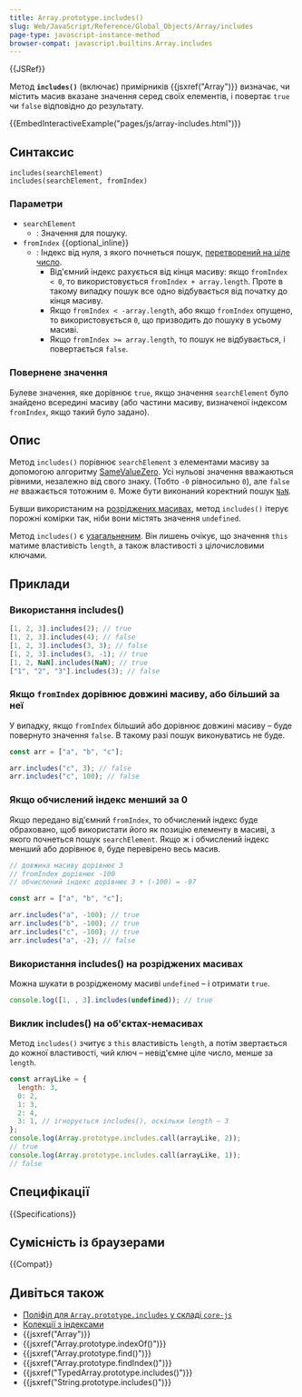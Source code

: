 ```yaml
---
title: Array.prototype.includes()
slug: Web/JavaScript/Reference/Global_Objects/Array/includes
page-type: javascript-instance-method
browser-compat: javascript.builtins.Array.includes
---
```


{{JSRef}}

Метод **`includes()`** (включає) примірників {{jsxref("Array")}} визначає, чи містить масив вказане значення серед своїх елементів, і повертає `true` чи `false` відповідно до результату.

{{EmbedInteractiveExample("pages/js/array-includes.html")}}

## Синтаксис

```js-nolint
includes(searchElement)
includes(searchElement, fromIndex)
```

### Параметри

- `searchElement`
  - : Значення для пошуку.
- `fromIndex` {{optional_inline}}
  - : Індекс від нуля, з якого почнеться пошук, [перетворений на ціле число](/uk/docs/Web/JavaScript/Reference/Global_Objects/Number#peretvorennia-na-tsile).
    - Від'ємний індекс рахується від кінця масиву: якщо `fromIndex < 0`, то використовується `fromIndex + array.length`. Проте в такому випадку пошук все одно відбувається від початку до кінця масиву.
    - Якщо `fromIndex < -array.length`, або якщо `fromIndex` опущено, то використовується `0`, що призводить до пошуку в усьому масиві.
    - Якщо `fromIndex >= array.length`, то пошук не відбувається, і повертається `false`.

### Повернене значення

Булеве значення, яке дорівнює `true`, якщо значення `searchElement` було знайдено всередині масиву (або частини масиву, визначеної індексом `fromIndex`, якщо такий було задано).

## Опис

Метод `includes()` порівнює `searchElement` з елементами масиву за допомогою алгоритму [SameValueZero](/uk/docs/Web/JavaScript/Equality_comparisons_and_sameness#rivnist-iz-odnakovym-nulem). Усі нульові значення вважаються рівними, незалежно від свого знаку. (Тобто `-0` рівносильно `0`), але `false` _не_ вважається тотожним `0`. Може бути виконаний коректний пошук [`NaN`](/uk/docs/Web/JavaScript/Reference/Global_Objects/NaN).

Бувши використаним на [розріджених масивах](/uk/docs/Web/JavaScript/Guide/Indexed_collections#rozridzheni-masyvy), метод `includes()` ітерує порожні комірки так, ніби вони містять значення `undefined`.

Метод `includes()` є [узагальненим](/uk/docs/Web/JavaScript/Reference/Global_Objects/Array#uzahalneni-metody-masyvu). Він лишень очікує, що значення `this` матиме властивість `length`, а також властивості з цілочисловими ключами.

## Приклади

### Використання includes()

```js
[1, 2, 3].includes(2); // true
[1, 2, 3].includes(4); // false
[1, 2, 3].includes(3, 3); // false
[1, 2, 3].includes(3, -1); // true
[1, 2, NaN].includes(NaN); // true
["1", "2", "3"].includes(3); // false
```

### Якщо `fromIndex` дорівнює довжині масиву, або більший за неї

У випадку, якщо `fromIndex` більший або дорівнює довжині масиву – буде повернуто значення `false`. В такому разі пошук виконуватись не буде.

```js
const arr = ["a", "b", "c"];

arr.includes("c", 3); // false
arr.includes("c", 100); // false
```

### Якщо обчислений індекс менший за 0

Якщо передано від'ємний `fromIndex`, то обчислений індекс буде обраховано, щоб використати його як позицію елементу в масиві, з якого почнеться пошук `searchElement`. Якщо ж і обчислений індекс менший або дорівнює `0`, буде перевірено весь масив.

```js
// довжина масиву дорівнює 3
// fromIndex дорівнює -100
// обчислений індекс дорівнює 3 + (-100) = -97

const arr = ["a", "b", "c"];

arr.includes("a", -100); // true
arr.includes("b", -100); // true
arr.includes("c", -100); // true
arr.includes("a", -2); // false
```

### Використання includes() на розріджених масивах

Можна шукати в розрідженому масиві `undefined` – і отримати `true`.

```js
console.log([1, , 3].includes(undefined)); // true
```

### Виклик includes() на об'єктах-немасивах

Метод `includes()` зчитує з `this` властивість `length`, а потім звертається до кожної властивості, чий ключ – невід'ємне ціле число, менше за `length`.

```js
const arrayLike = {
  length: 3,
  0: 2,
  1: 3,
  2: 4,
  3: 1, // ігнорується includes(), оскільки length – 3
};
console.log(Array.prototype.includes.call(arrayLike, 2));
// true
console.log(Array.prototype.includes.call(arrayLike, 1));
// false
```

## Специфікації

{{Specifications}}

## Сумісність із браузерами

{{Compat}}

## Дивіться також

- [Поліфіл для `Array.prototype.includes` у складі `core-js`](https://github.com/zloirock/core-js#ecmascript-array)
- [Колекції з індексами](/uk/docs/Web/JavaScript/Guide/Indexed_collections)
- {{jsxref("Array")}}
- {{jsxref("Array.prototype.indexOf()")}}
- {{jsxref("Array.prototype.find()")}}
- {{jsxref("Array.prototype.findIndex()")}}
- {{jsxref("TypedArray.prototype.includes()")}}
- {{jsxref("String.prototype.includes()")}}
